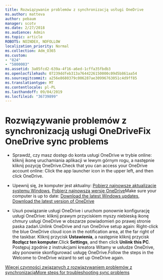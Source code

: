 ```yaml
---
title: Rozwiązywanie problemów z synchronizacją usługi OneDrive
ms.author: matteva
author: pebaum
manager: scotv
ms.date: 2/27/2018
ms.audience: Admin
ms.topic: article
ROBOTS: NOINDEX, NOFOLLOW
localization_priority: Normal
ms.collection: Adm_O365
ms.custom:
- "824"
- "5800003"
ms.assetid: 3a05fcd2-639a-4f16-a6ed-1cffa35fbdb3
ms.openlocfilehash: 07239ddfeb313a7644226150000c09d5b861aa54
ms.sourcegitcommit: a256e8680379c006287ae30996763051c4d9ff85
ms.translationtype: MT
ms.contentlocale: pl-PL
ms.lasthandoff: 09/04/2019
ms.locfileid: "36739899"
---
```

# <a name="fix-onedrive-sync-problems"></a><span data-ttu-id="42f6b-102">Rozwiązywanie problemów z synchronizacją usługi OneDrive</span><span class="sxs-lookup"><span data-stu-id="42f6b-102">Fix OneDrive sync problems</span></span>

- <span data-ttu-id="42f6b-103">Sprawdź, czy masz dostęp do konta usługi OneDrive w trybie online: kliknij ikonę uruchamiania aplikacji w lewym górnym rogu, a następnie kliknij pozycję OneDrive.</span><span class="sxs-lookup"><span data-stu-id="42f6b-103">Check that you can access your OneDrive account online: Click the app launcher icon in the upper left, and then click OneDrive.</span></span>
    
- <span data-ttu-id="42f6b-104">Upewnij się, że komputer jest aktualny: [Pobierz najnowsze aktualizacje systemu Windows](http://go.microsoft.com/fwlink/p/?LinkId=825773), [Pobierz najnowszą wersję OneDrive](https://go.microsoft.com/fwlink/p/?linkid=844652)</span><span class="sxs-lookup"><span data-stu-id="42f6b-104">Make sure your computer is up to date: [Download the latest Windows updates](http://go.microsoft.com/fwlink/p/?LinkId=825773), [Download the latest version of OneDrive](https://go.microsoft.com/fwlink/p/?linkid=844652)</span></span>
    
- <span data-ttu-id="42f6b-105">Usuń powiązanie usługi OneDrive i uruchom ponownie konfigurację usługi OneDrive: kliknij prawym przyciskiem myszy niebieską ikonę chmury usługi OneDrive w obszarze powiadomień po prawej stronie paska zadań.</span><span class="sxs-lookup"><span data-stu-id="42f6b-105">Unlink OneDrive and run OneDrive setup again: Right-click the blue OneDrive cloud icon in the notification area, at the far right of the taskbar.</span></span> <span data-ttu-id="42f6b-106">Kliknij przycisk **Ustawienia**, a następnie kliknij przycisk **Rozłącz ten komputer**.</span><span class="sxs-lookup"><span data-stu-id="42f6b-106">Click **Settings**, and then click **Unlink this PC**.</span></span> <span data-ttu-id="42f6b-107">Postępuj zgodnie z instrukcjami kreatora Witamy w usłudze OneDrive, aby ponownie skonfigurować usługę OneDrive.</span><span class="sxs-lookup"><span data-stu-id="42f6b-107">Follow the steps in the Welcome to OneDrive wizard to set up OneDrive again.</span></span>
    
[<span data-ttu-id="42f6b-108">Więcej czynności związanych z rozwiązywaniem problemów z synchronizacją</span><span class="sxs-lookup"><span data-stu-id="42f6b-108">More steps for troubleshooting sync problems</span></span>](https://support.office.com/article/fix-onedrive-for-business-sync-problems-207e983e-146d-404c-a994-672ef29e1f90)
  

